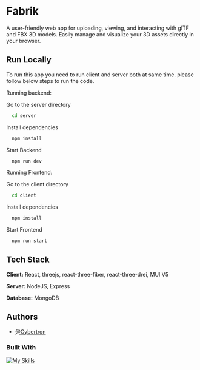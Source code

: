 
# Fabrik

A user-friendly web app for uploading, viewing, and interacting with glTF and FBX 3D models. Easily manage and visualize your 3D assets directly in your browser.



## Run Locally

To run this app you need to run client and server both at same time. please follow below steps to run the code.


Running backend:

Go to the server directory
```bash
  cd server
```

Install dependencies
```bash
  npm install
```

Start Backend
```bash
  npm run dev
```


Running Frontend:

Go to the client directory
```bash
  cd client 
```

Install dependencies
```bash
  npm install
```

Start Frontend
```bash
  npm run start
```
    


## Tech Stack

**Client:** React, threejs, react-three-fiber, react-three-drei, MUI V5

**Server:** NodeJS, Express

**Database:** MongoDB


## Authors

- [@Cybertron](https://github.com/cybertron288)



### Built With


[![My Skills](https://skills.thijs.gg/icons?i=react,nodejs,mongodb)](https://skills.thijs.gg)

